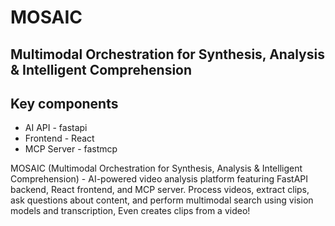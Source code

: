 # MOSAIC
## Multimodal Orchestration for Synthesis, Analysis & Intelligent Comprehension


## Key components
- AI API - fastapi
- Frontend - React
- MCP Server - fastmcp

MOSAIC (Multimodal Orchestration for Synthesis, Analysis & Intelligent Comprehension) - AI-powered video analysis platform featuring FastAPI backend, React frontend, and MCP server. Process videos, extract clips, ask questions about content, and perform multimodal search using vision models and transcription, Even creates clips from a video!